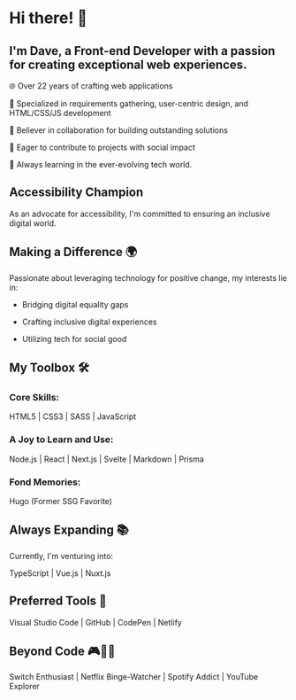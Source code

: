 
# Hi there! 👋 
## I'm Dave, a Front-end Developer with a passion for creating exceptional web experiences.

🌐 Over 22 years of crafting web applications

🎯 Specialized in requirements gathering, user-centric design, and HTML/CSS/JS development

🤝 Believer in collaboration for building outstanding solutions

🚀 Eager to contribute to projects with social impact

🌱 Always learning in the ever-evolving tech world.


## Accessibility Champion 

As an advocate for accessibility, I'm committed to ensuring an inclusive digital world. 


## Making a Difference 🌍

Passionate about leveraging technology for positive change, my interests lie in:

- Bridging digital equality gaps

- Crafting inclusive digital experiences

- Utilizing tech for social good


## My Toolbox 🛠️

### Core Skills:

HTML5 | CSS3 | SASS | JavaScript

### A Joy to Learn and Use:

Node.js | React | Next.js | Svelte | Markdown | Prisma

### Fond Memories:

Hugo (Former SSG Favorite)


## Always Expanding 📚

Currently, I'm venturing into:

TypeScript | Vue.js | Nuxt.js


## Preferred Tools 🚀

Visual Studio Code | GitHub | CodePen | Netlify

## Beyond Code 🎮🍿🎵

Switch Enthusiast | Netflix Binge-Watcher | Spotify Addict | YouTube Explorer

